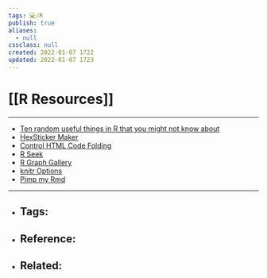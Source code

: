 ```yaml
---
tags: 💻️/R
publish: true
aliases:
  - null
cssclass: null
created: 2022-01-07 1722
updated: 2022-01-07 1723
---
```


# [[R Resources]]

---

- [Ten random useful things in R that you might not know about](https://towardsdatascience.com/ten-random-useful-things-in-r-that-you-might-not-know-about-54b2044a3868)
- [HexSticker Maker](https://connect.thinkr.fr/hexmake/)
- [Control HTML Code Folding](https://stackoverflow.com/questions/37755037/how-to-add-code-folding-to-output-chunks-in-rmarkdown-html-documents)
- [R Seek](https://rseek.org/)
- [R Graph Gallery](https://www.r-graph-gallery.com/)
- [knitr Options](https://yihui.org/knitr/options/)
- [Pimp my Rmd](https://holtzy.github.io/Pimp-my-rmd/)

---

- Tags: 
	- 
- Reference:
	- 
- Related:
	- 
